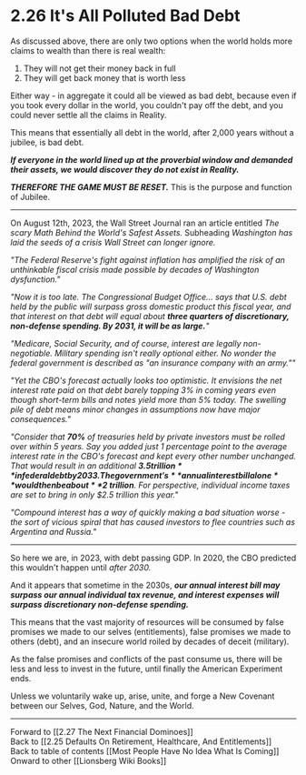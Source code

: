 # 2.26 It's All Polluted Bad Debt


As discussed above, there are only two options when the world holds more claims to wealth than there is real wealth: 

1. They will not get their money back in full  
2. They will get back money that is worth less   

Either way - in aggregate it could all be viewed as bad debt, because even if you took every dollar in the world, you couldn't pay off the debt, and you could never settle all the claims in Reality. 

This means that essentially all debt in the world, after 2,000 years without a jubilee, is bad debt. 

***If everyone in the world lined up at the proverbial window and demanded their assets, we would discover they do not exist in Reality.*** 

***THEREFORE THE GAME MUST BE RESET.*** This is the purpose and function of Jubilee. 

___
On August 12th, 2023, the Wall Street Journal ran an article entitled *The scary Math Behind the World's Safest Assets.* Subheading *Washington has laid the seeds of a crisis Wall Street can longer ignore.*

*"The Federal Reserve's fight against inflation has amplified the risk of an unthinkable fiscal crisis made possible by decades of Washington dysfunction."* 

*"Now it is too late. The Congressional Budget Office... says that U.S. debt held by the public will surpass gross domestic product this fiscal year, and that interest on that debt will equal about **three quarters of discretionary, non-defense spending. By 2031, it will be as large.**"*

*"Medicare, Social Security, and of course, interest are legally non-negotiable. Military spending isn't really optional either. No wonder the federal government is described as "an insurance company with an army.""*

*"Yet the CBO's forecast actually looks too optimistic. It envisions the net interest rate paid on that debt barely topping 3% in coming years even though short-term bills and notes yield more than 5% today. The swelling pile of debt means minor changes in assumptions now have major consequences."*

*"Consider that **70%** of treasuries held by private investors must be rolled over within 5 years. Say you added just 1 percentage point to the average interest rate in the CBO's forecast and kept every other number unchanged. That would result in an additional **$3.5 trillion** in federal debt by 2033. The government's **annual interest bill alone** would then be about **$2 trillion**. For perspective, individual income taxes are set to bring in only $2.5 trillion this year."*

*"Compound interest has a way of quickly making a bad situation worse - the sort of vicious spiral that has caused investors to flee countries such as Argentina and Russia."*
____
So here we are, in 2023, with debt passing GDP. In 2020, the CBO predicted this wouldn't happen until *after 2030.*

And it appears that sometime in the 2030s, ***our annual interest bill may surpass our annual individual tax revenue, and interest expenses will surpass discretionary non-defense spending.***

This means that the vast majority of resources will be consumed by false promises we made to our selves (entitlements), false promises we made to others (debt), and an insecure world roiled by decades of deceit (military). 

As the false promises and conflicts of the past consume us, there will be less and less to invest in the future, until finally the American Experiment ends. 

Unless we voluntarily wake up, arise, unite, and forge a New Covenant between our Selves, God, Nature, and the World. 

___

Forward to [[2.27 The Next Financial Dominoes]]  
Back to [[2.25 Defaults On Retirement, Healthcare, And Entitlements]]   
Back to table of contents [[Most People Have No Idea What Is Coming]]   
Onward to other [[Lionsberg Wiki Books]]  







